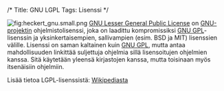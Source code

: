 /*
Title: GNU LGPL
Tags: Lisenssi
*/

![](heckert_gnu.small.png "fig:heckert_gnu.small.png") [GNU Lesser
General Public License](http://www.gnu.org/licenses/lgpl.html) on
[GNU-projektin](http://www.gnu.org) ohjelmistolisenssi, joka on laadittu
kompromissiksi [GNU GPL](GNU_GPL "wikilink")-lisenssin ja
yksinkertaisempien, sallivampien (esim. BSD ja MIT) lisenssien välille.
Lisenssi on saman kaltainen kuin [GNU GPL](GNU_GPL "wikilink"), mutta
antaa mahdollisuuden linkittää suljettuja ohjelmia sillä lisensoitujen
ohjelmien kanssa. Sitä käytetään yleensä kirjastojen kanssa, mutta
toisinaan myös itsenäisiin ohjelmiin.

Lisää tietoa LGPL-lisenssistä:
[Wikipediasta](http://fi.wikipedia.org/wiki/GNU_LGPL)
